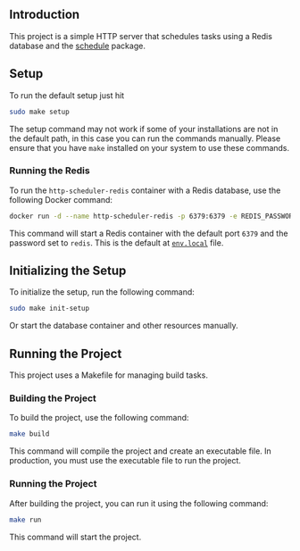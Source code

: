 ## Introduction

<!-- Write introduction -->

This project is a simple HTTP server that schedules tasks using a Redis database and the [schedule](https://github.com/Rfluid/scheduler) package.

## Setup

To run the default setup just hit

```bash
sudo make setup
```

The setup command may not work if some of your installations are not in the default path, in this case you can run the commands manually.
Please ensure that you have `make` installed on your system to use these commands.

### Running the Redis

To run the `http-scheduler-redis` container with a Redis database, use the following Docker command:

```bash
docker run -d --name http-scheduler-redis -p 6379:6379 -e REDIS_PASSWORD=redis redis
```

This command will start a Redis container with the default port `6379` and the password set to `redis`. This is the default at [`env.local`](./env.local) file.

## Initializing the Setup

To initialize the setup, run the following command:

```bash
sudo make init-setup
```

Or start the database container and other resources manually.

## Running the Project

This project uses a Makefile for managing build tasks.

### Building the Project

To build the project, use the following command:

```bash
make build
```

This command will compile the project and create an executable file. In production, you must use the executable file to run the project.

### Running the Project

After building the project, you can run it using the following command:

```bash
make run
```

This command will start the project.
